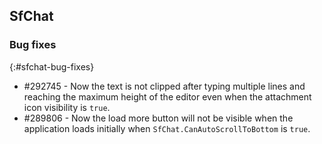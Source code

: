 ## SfChat

### Bug fixes
{:#sfchat-bug-fixes}

* \#292745 - Now the text is not clipped after typing multiple lines and reaching the maximum height of the editor even when the attachment icon visibility is `true`.
* \#289806 - Now the load more button will not be visible when the application loads initially when `SfChat.CanAutoScrollToBottom` is `true`.
